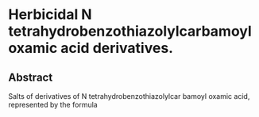 # Herbicidal N tetrahydrobenzothiazolylcarbamoyl oxamic acid derivatives.

## Abstract
Salts of derivatives of N tetrahydrobenzothiazolylcar bamoyl oxamic acid, represented by the formula